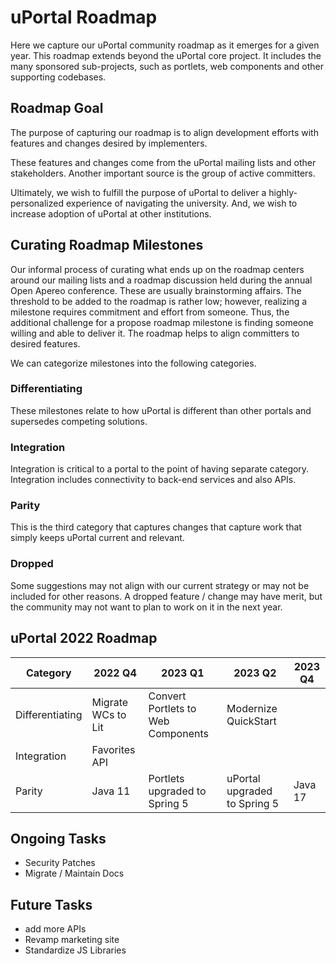 # uPortal Roadmap

Here we capture our uPortal community roadmap as it emerges for a given year. This roadmap extends beyond the uPortal core project.
It includes the many sponsored sub-projects, such as portlets, web components and other supporting codebases.

## Roadmap Goal

The purpose of capturing our roadmap is to align development efforts with features and changes desired by implementers.

These features and changes come from the uPortal mailing lists and other stakeholders. Another important source is the group of active committers.

Ultimately, we wish to fulfill the purpose of uPortal to deliver a highly-personalized experience of navigating the university. And, we wish to increase adoption of uPortal at other institutions.

## Curating Roadmap Milestones

Our informal process of curating what ends up on the roadmap centers around our mailing lists and a roadmap discussion held
during the annual Open Apereo conference. These are usually brainstorming affairs. The threshold to be added to the roadmap
is rather low; however, realizing a milestone requires commitment and effort from someone. Thus, the additional challenge
for a propose roadmap milestone is finding someone willing and able to deliver it. The roadmap helps to align committers to desired features.

We can categorize milestones into the following categories.

### Differentiating

These milestones relate to how uPortal is different than other portals and supersedes competing solutions.

### Integration

Integration is critical to a portal to the point of having separate category. Integration includes connectivity
to back-end services and also APIs.

### Parity

This is the third category that captures changes that capture work that simply keeps uPortal current and relevant.

### Dropped

Some suggestions may not align with our current strategy or may not be included for other reasons.
A dropped feature / change may have merit, but the community may not want to plan to work on it in the next year.

## uPortal 2022 Roadmap

Category        | 2022 Q4                  | 2023 Q1                            | 2023 Q2                      | 2023 Q4
--------------- |--------------------------|------------------------------------|------------------------------| -------
Differentiating | Migrate WCs to Lit       | Convert Portlets to Web Components | Modernize QuickStart         | 
Integration     | Favorites API            |                                    |                              | 
Parity          | Java 11                  | Portlets upgraded to Spring 5      | uPortal upgraded to Spring 5 | Java 17

## Ongoing Tasks
- Security Patches
- Migrate / Maintain Docs

## Future Tasks
- add more APIs
- Revamp marketing site
- Standardize JS Libraries
